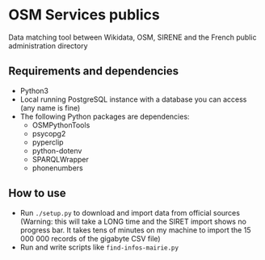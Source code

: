 # OSM Services publics

Data matching tool between Wikidata, OSM, SIRENE and the French public administration directory

## Requirements and dependencies

- Python3
- Local running PostgreSQL instance with a database you can access (any name is fine)
- The following Python packages are dependencies:
	- OSMPythonTools
	- psycopg2
	- pyperclip
	- python-dotenv
	- SPARQLWrapper
	- phonenumbers

## How to use

- Run `./setup.py` to download and import data from official sources (Warning: this will take a LONG time and the SIRET import shows no progress bar. It takes tens of minutes on my machine to import the 15 000 000 records of the gigabyte CSV file)
- Run and write scripts like `find-infos-mairie.py`
